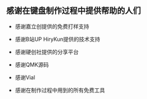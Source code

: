 ## 感谢在键盘制作过程中提供帮助的人们

- 感谢嘉立创提供的免费打样支持

- 感谢B站UP HiryKun提供的技术支持

- 感谢硬创社提供的分享平台

- 感谢QMK源码

- 感谢Vial

- 感谢在制作过程中用到的所有免费工具
